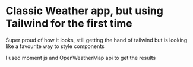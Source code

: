 # Classic Weather app, but using Tailwind for the first time

Super proud of how it looks, still getting the hand of tailwind but is looking like a favourite way to style components

I used moment js and OpenWeatherMap api to get the results
